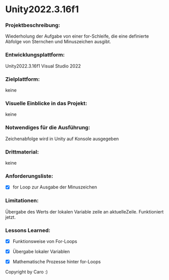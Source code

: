 # Unity2022.3.16f1

### Projektbeschreibung: 
Wiederholung der Aufgabe von einer for-Schleife, die eine definierte Abfolge von Sternchen und Minuszeichen ausgibt. 

### Entwicklungsplattform: 
Unity2022.3.16f1
Visual Studio 2022

### Zielplattform: 
keine 

### Visuelle Einblicke in das Projekt: 
keine

### Notwendiges für die Ausführung: 
Zeichenabfolge wird in Unity auf Konsole ausgegeben 

### Drittmaterial: 
keine

### Anforderungsliste:  
- [x] for Loop zur Ausgabe der Minuszeichen


### Limitationen:
Übergabe des Werts der lokalen Variable zeile an aktuelleZeile. Funktioniert jetzt.

### Lessons Learned:
- [x] Funktionsweise von For-Loops
- [x] Übergabe lokaler Variablen
- [x] Mathematische Prozesse hinter for-Loops


Copyright by Caro :)
